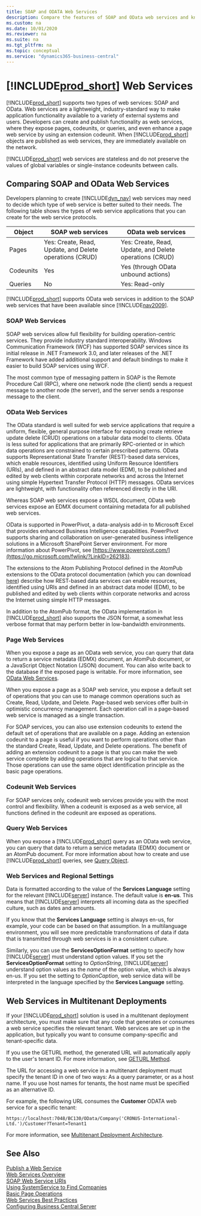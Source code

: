 ```yaml
---
title: SOAP and ODATA Web Services
description: Compare the features of SOAP and OData web services and know how to create and maintain these services. 
ms.custom: na
ms.date: 10/01/2020
ms.reviewer: na
ms.suite: na
ms.tgt_pltfrm: na
ms.topic: conceptual
ms.service: "dynamics365-business-central"
---
```

# [!INCLUDE[prod_short](../developer/includes/prod_short.md)] Web Services

[!INCLUDE[prod_short](../developer/includes/prod_short.md)] supports two types of web services: SOAP and OData. Web services are a lightweight, industry-standard way to make application functionality available to a variety of external systems and users. Developers can create and publish functionality as web services, where they expose pages, codeunits, or queries, and even enhance a page web service by using an extension codeunit. When [!INCLUDE[prod_short](../developer/includes/prod_short.md)] objects are published as web services, they are immediately available on the network.  


[!INCLUDE[prod_short](../developer/includes/prod_short.md)] web services are stateless and do not preserve the values of global variables or single-instance codeunits between calls.  

## Comparing SOAP and OData Web Services

Developers planning to create [!INCLUDE[dyn_nav](../developer/includes/dyn_nav_md.md)] web services may need to decide which type of web service is better suited to their needs. The following table shows the types of web service applications that you can create for the web service protocols.  

|Object|SOAP web services|OData web services|  
|-|-----------------------|------------------------|  
|Pages|Yes: Create, Read, Update, and Delete operations \(CRUD\)|Yes: Create, Read, Update, and Delete operations \(CRUD\)|  
|Codeunits|Yes|Yes (through OData unbound actions)|  
|Queries|No|Yes: Read-only|  

[!INCLUDE[prod_short](../developer/includes/prod_short.md)] supports OData web services in addition to the SOAP web services that have been available since [!INCLUDE[nav2009](../developer/includes/nav2009_md.md)]. 
  
### SOAP Web Services  
 SOAP web services allow full flexibility for building operation-centric services. They provide industry standard interoperability. Windows Communication Framework \(WCF\) has supported SOAP services since its initial release in .NET Framework 3.0, and later releases of the .NET Framework have added additional support and default bindings to make it easier to build SOAP services using WCF.  
  
 The most common type of messaging pattern in SOAP is the Remote Procedure Call \(RPC\), where one network node \(the client\) sends a request message to another node \(the server\), and the server sends a response message to the client.  
  
### OData Web Services  
 The OData standard is well suited for web service applications that require a uniform, flexible, general purpose interface for exposing create retrieve update delete \(CRUD\) operations on a tabular data model to clients. OData is less suited for applications that are primarily RPC-oriented or in which data operations are constrained to certain prescribed patterns. OData supports Representational State Transfer \(REST\)-based data services, which enable resources, identified using Uniform Resource Identifiers \(URIs\), and defined in an abstract data model \(EDM\), to be published and edited by web clients within corporate networks and across the Internet using simple Hypertext Transfer Protocol \(HTTP\) messages. OData services are lightweight, with functionality often referenced directly in the URI.  
  
 Whereas SOAP web services expose a WSDL document, OData web services expose an EDMX document containing metadata for all published web services.  
  
 OData is supported in PowerPivot, a data-analysis add-in to Microsoft Excel that provides enhanced Business Intelligence capabilities. PowerPivot supports sharing and collaboration on user-generated business intelligence solutions in a Microsoft SharePoint Server environment. For more information about PowerPivot, see [https://www.powerpivot.com/](https://go.microsoft.com/fwlink/?LinkID=262183).  
  
 The extensions to the Atom Publishing Protocol defined in the AtomPub extensions to the OData protocol documentation \(which you can download [here](https://go.microsoft.com/fwlink/?LinkID=262184)\) describe how REST-based data services can enable resources, identified using URIs and defined in an abstract data model \(EDM\), to be published and edited by web clients within corporate networks and across the Internet using simple HTTP messages.  
  
In addition to the AtomPub format, the OData implementation in [!INCLUDE[prod_short](../developer/includes/prod_short.md)] also supports the JSON format, a somewhat less verbose format that may perform better in low-bandwidth environments.  

### Page Web Services  
When you expose a page as an OData web service, you can query that data to return a service metadata \(EDMX\) document, an AtomPub document, or a JavaScript Object Notation \(JSON\) document. You can also write back to the database if the exposed page is writable. For more information, see [OData Web Services](OData-Web-Services.md).  

When you expose a page as a SOAP web service, you expose a default set of operations that you can use to manage common operations such as Create, Read, Update, and Delete. Page-based web services offer built-in optimistic concurrency management. Each operation call in a page-based web service is managed as a single transaction.  

For SOAP services, you can also use extension codeunits to extend the default set of operations that are available on a page. Adding an extension codeunit to a page is useful if you want to perform operations other than the standard Create, Read, Update, and Delete operations. The benefit of adding an extension codeunit to a page is that you can make the web service complete by adding operations that are logical to that service. Those operations can use the same object identification principle as the basic page operations.  

### Codeunit Web Services  
 For SOAP services only, codeunit web services provide you with the most control and flexibility. When a codeunit is exposed as a web service, all functions defined in the codeunit are exposed as operations.  

### Query Web Services  
 When you expose a [!INCLUDE[prod_short](../developer/includes/prod_short.md)] query as an OData web service, you can query that data to return a service metadata \(EDMX\) document or an AtomPub document. For more information about how to create and use [!INCLUDE[prod_short](../developer/includes/prod_short.md)] queries, see [Query Object](../developer/devenv-query-object.md).  

### Web Services and Regional Settings  
 Data is formatted according to the value of the **Services Language** setting for the relevant [!INCLUDE[server](../developer/includes/server.md)] instance. The default value is **en-us**. This means that [!INCLUDE[server](../developer/includes/server.md)] interprets all incoming data as the specified culture, such as dates and amounts.  

 If you know that the **Services Language** setting is always en-us, for example, your code can be based on that assumption. In a multilanguage environment, you will see more predictable transformations of data if data that is transmitted through web services is in a consistent culture.  

 Similarly, you can use the **ServicesOptionFormat** setting to specify how [!INCLUDE[server](../developer/includes/server.md)] must understand option values. If you set the **ServicesOptionFormat** setting to *OptionString*, [!INCLUDE[server](../developer/includes/server.md)] understand option values as the *name* of the option value, which is always en\-us. If you set the setting to *OptionCaption*, web service data will be interpreted in the language specified by the **Services Language** setting.  

## Web Services in Multitenant Deployments  
 If your [!INCLUDE[prod_short](../developer/includes/prod_short.md)] solution is used in a multitenant deployment architecture, you must make sure that any code that generates or consumes a web service specifies the relevant tenant. Web services are set up in the application, but typically you want to consume company-specific and tenant-specific data.  

 If you use the GETURL method, the generated URL will automatically apply to the user's tenant ID. For more information, see [GETURL Method](../developer/methods-auto/system/system-geturl-clienttype-string-objecttype-integer-recordref-boolean-method.md).

 The URL for accessing a web service in a multitenant deployment must specify the tenant ID in one of two ways: As a query parameter, or as a host name. If you use host names for tenants, the host name must be specified as an alternative ID.  

 For example, the following URL consumes the **Customer** ODATA web service for a specific tenant:  

```  
https://localhost:7048/BC130/OData/Company('CRONUS-International-Ltd.')/Customer?Tenant=Tenant1  
```  
For more information, see [Multitenant Deployment Architecture](../deployment/Multitenant-Deployment-Architecture.md).  

## See Also  
 [Publish a Web Service](publish-web-service.md)   
 [Web Services Overview](web-services.md)   
 [SOAP Web Service URIs](SOAP-Web-Service-URIs.md)   
 [Using SystemService to Find Companies](use-systemservice-to-find-companies.md)   
 [Basic Page Operations](Basic-Page-Operations.md)   
 [Web Services Best Practices](Web-Services-Best-Practices.md)   
 [Configuring Business Central Server](../administration/configure-server-instance.md)
  
